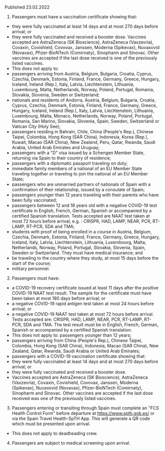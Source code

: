 Published 23.02.2022
1. Passengers must have a vaccination certificate showing that:
- they were fully vaccinated at least 14 days and at most 270 days before arrival; or
- they were fully vaccinated and received a booster dose.
Vaccines accepted are AstraZeneca (SK Bioscience), AstraZeneca (Vaxzevria), Covaxin, Covishield, Covovax, Janssen, Moderna (Spikevax), Nuvaxovid (Novavax), Pfizer-BioNTech (Comirnaty), Sinopharm and Sinovac. Other vaccines are accepted if the last dose received is one of the previously listed vaccines.
- This does not apply to:
- passengers arriving from Austria, Belgium, Bulgaria, Croatia, Cyprus, Czechia, Denmark, Estonia, Finland, France, Germany, Greece, Hungary, Iceland, Ireland (Rep.), Italy, Latvia, Liechtenstein, Lithuania, Luxembourg, Malta, Netherlands, Norway, Poland, Portugal, Romania, Slovakia, Slovenia, Sweden or Switzerland;
- nationals and residents of Andorra, Austria, Belgium, Bulgaria, Croatia, Cyprus, Czechia, Denmark, Estonia, Finland, France, Germany, Greece, Hungary, Iceland, Ireland (Rep.), Italy, Latvia, Liechtenstein, Lithuania, Luxembourg, Malta, Monaco, Netherlands, Norway, Poland, Portugal, Romania, San Marino, Slovakia, Slovenia, Spain, Sweden, Switzerland or Vatican City (Holy See);
- passengers residing in Bahrain, Chile, China (People's Rep.), Chinese Taipei, Colombia, Hong Kong (SAR China), Indonesia, Korea (Rep.), Kuwait, Macao (SAR China), New Zealand, Peru, Qatar, Rwanda, Saudi Arabia, United Arab Emirates and Uruguay;
- passengers with a "D" visa issued by a Schengen Member State, returning via Spain to their country of residence;
- passengers with a diplomatic passport traveling on duty;
- immediate family members of a national of an EU Member State traveling together or traveling to join the national of an EU Member State;
- passengers who are unmarried partners of nationals of Spain with a confirmation of their relationship, issued by a consulate of Spain;
- passengers younger than 12 years traveling with their parents who have been fully vaccinated;
- passengers between 12 and 18 years old with a negative COVID-19 test certificate in English, French, German, Spanish or accompanied by a certified Spanish translation. Tests accepted are NAAT test taken at most 72 hours before arrival, e.g. : CRISPR, HAD, LAMP, NEAR, PCR, RT-LAMP, RT-PCR, SDA and TMA;
- students with proof of being enrolled in a course in Austria, Belgium, Czechia, Denmark, Estonia, Finland, France, Germany, Greece, Hungary, Iceland, Italy, Latvia, Liechtenstein, Lithuania, Luxembourg, Malta, Netherlands, Norway, Poland, Portugal, Slovakia, Slovenia, Spain, Sweden or Switzerland. They must have medical insurance; and
- be traveling to the country where they study, at most 15 days before the start of the course;
- military personnel.
2. Passengers must have:
- a COVID-19 recovery certificate issued at least 11 days after the positive COVID-19 NAAT test result. The sample for the certificate must have been taken at most 180 days before arrival; or
- a negative COVID-19 rapid antigen test taken at most 24 hours before arrival; or
- a negative COVID-19 NAAT test taken at most 72 hours before arrival. Tests accepted are: CRISPR, HAD, LAMP, NEAR, PCR, RT-LAMP, RT-PCR, SDA and TMA.
The test result must be in English, French, German, Spanish or accompanied by a certified Spanish translation.
- This does not apply to:
passengers younger than 12 years;
- passengers arriving from China (People's Rep.), Chinese Taipei, Colombia, Hong Kong (SAR China), Indonesia, Macao (SAR China), New Zealand, Qatar, Rwanda, Saudi Arabia or United Arab Emirates;
- passengers with a COVID-19 vaccination certificate showing that:
- they were fully vaccinated at least 14 days and at most 270 days before arrival; or
- they were fully vaccinated and received a booster dose.
- Vaccines accepted are AstraZeneca (SK Bioscience), AstraZeneca (Vaxzevria), Covaxin, Covishield, Covovax, Janssen, Moderna (Spikevax), Nuvaxovid (Novavax), Pfizer-BioNTech (Comirnaty), Sinopharm and Sinovac. Other vaccines are accepted if the last dose received was one of the previously listed vaccines.
3. Passengers entering or transiting through Spain must complete an "FCS Health Control Form" before departure at <a href="https://www.spth.gob.es/">https://www.spth.gob.es/</a> or via the Spain Travel Health-SpTH App. This will generate a QR code which must be presented upon arrival.
- This does not apply to deadheading crew.
4. Passengers are subject to medical screening upon arrival.